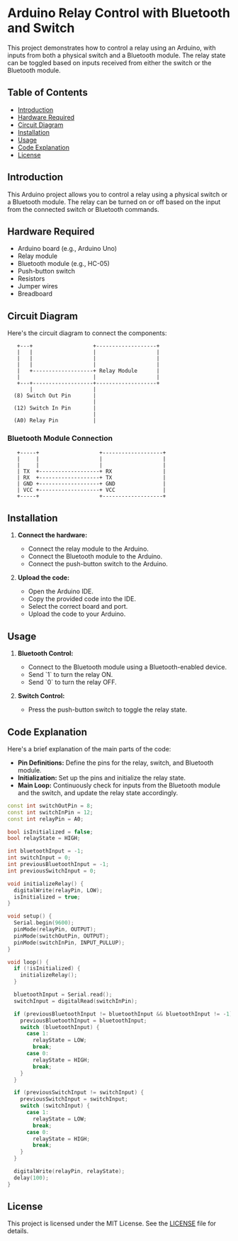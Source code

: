 
# Arduino Relay Control with Bluetooth and Switch

This project demonstrates how to control a relay using an Arduino, with inputs from both a physical switch and a Bluetooth module. The relay state can be toggled based on inputs received from either the switch or the Bluetooth module.

## Table of Contents
- [Introduction](#introduction)
- [Hardware Required](#hardware-required)
- [Circuit Diagram](#circuit-diagram)
- [Installation](#installation)
- [Usage](#usage)
- [Code Explanation](#code-explanation)
- [License](#license)

## Introduction

This Arduino project allows you to control a relay using a physical switch or a Bluetooth module. The relay can be turned on or off based on the input from the connected switch or Bluetooth commands.

## Hardware Required

- Arduino board (e.g., Arduino Uno)
- Relay module
- Bluetooth module (e.g., HC-05)
- Push-button switch
- Resistors
- Jumper wires
- Breadboard

## Circuit Diagram

Here's the circuit diagram to connect the components:

```
   +---+                   +-------------------+
   |   |                   |                   |
   |   |                   |                   |
   |   |                   |                   |
   |   +-------------------+ Relay Module      |
   |                       |                   |
   +---+-------------------+-------------------+
       |                   |
  (8) Switch Out Pin       |
                           |
  (12) Switch In Pin       |
                           |
  (A0) Relay Pin           |
```

### Bluetooth Module Connection

```
   +-----+                   +-------------------+
   |     |                   |                   |
   |     |                   |                   |
   | TX  +-------------------+ RX                |
   | RX  +-------------------+ TX                |
   | GND +-------------------+ GND               |
   | VCC +-------------------+ VCC               |
   +-----+                   +-------------------+
```

## Installation

1. **Connect the hardware:**
   - Connect the relay module to the Arduino.
   - Connect the Bluetooth module to the Arduino.
   - Connect the push-button switch to the Arduino.

2. **Upload the code:**
   - Open the Arduino IDE.
   - Copy the provided code into the IDE.
   - Select the correct board and port.
   - Upload the code to your Arduino.

## Usage

1. **Bluetooth Control:**
   - Connect to the Bluetooth module using a Bluetooth-enabled device.
   - Send \`1\` to turn the relay ON.
   - Send \`0\` to turn the relay OFF.

2. **Switch Control:**
   - Press the push-button switch to toggle the relay state.

## Code Explanation

Here's a brief explanation of the main parts of the code:

- **Pin Definitions:** Define the pins for the relay, switch, and Bluetooth module.
- **Initialization:** Set up the pins and initialize the relay state.
- **Main Loop:** Continuously check for inputs from the Bluetooth module and the switch, and update the relay state accordingly.

```cpp
const int switchOutPin = 8;
const int switchInPin = 12;
const int relayPin = A0;

bool isInitialized = false;
bool relayState = HIGH;

int bluetoothInput = -1;
int switchInput = 0;
int previousBluetoothInput = -1;
int previousSwitchInput = 0;

void initializeRelay() {
  digitalWrite(relayPin, LOW);
  isInitialized = true;
}

void setup() {
  Serial.begin(9600);
  pinMode(relayPin, OUTPUT);
  pinMode(switchOutPin, OUTPUT);
  pinMode(switchInPin, INPUT_PULLUP);
}

void loop() {
  if (!isInitialized) {
    initializeRelay();
  }

  bluetoothInput = Serial.read();
  switchInput = digitalRead(switchInPin);

  if (previousBluetoothInput != bluetoothInput && bluetoothInput != -1) {
    previousBluetoothInput = bluetoothInput;
    switch (bluetoothInput) {
      case 1:
        relayState = LOW;
        break;
      case 0:
        relayState = HIGH;
        break;
    }
  }

  if (previousSwitchInput != switchInput) {
    previousSwitchInput = switchInput;
    switch (switchInput) {
      case 1:
        relayState = LOW;
        break;
      case 0:
        relayState = HIGH;
        break;
    }
  }

  digitalWrite(relayPin, relayState);
  delay(100);
}
```

## License

This project is licensed under the MIT License. See the [LICENSE](LICENSE) file for details.
